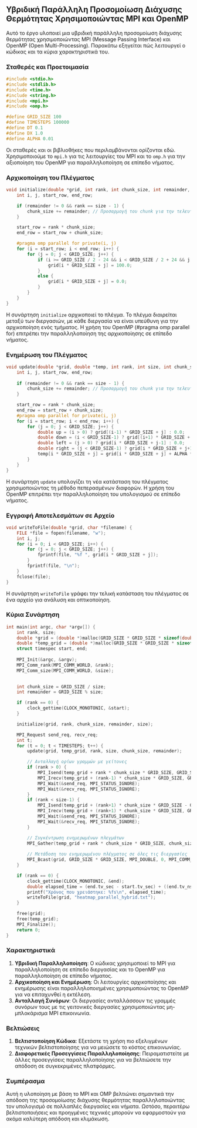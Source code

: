 ## Υβριδική Παράλληλη Προσομοίωση Διάχυσης Θερμότητας Χρησιμοποιώντας MPI και OpenMP

Αυτό το έργο υλοποιεί μια υβριδική παράλληλη προσομοίωση διάχυσης θερμότητας χρησιμοποιώντας MPI (Message Passing Interface) και OpenMP (Open Multi-Processing). Παρακάτω εξηγείται πώς λειτουργεί ο κώδικας και τα κύρια χαρακτηριστικά του.

### Σταθερές και Προετοιμασία

```c
#include <stdio.h>
#include <stdlib.h>
#include <time.h>
#include <string.h>
#include <mpi.h>
#include <omp.h>

#define GRID_SIZE 100
#define TIMESTEPS 100000
#define DT 0.1
#define DX 1.0
#define ALPHA 0.01
```

Οι σταθερές και οι βιβλιοθήκες που περιλαμβάνονται ορίζονται εδώ. Χρησιμοποιούμε το `mpi.h` για τις λειτουργίες του MPI και το `omp.h` για την αξιοποίηση του OpenMP για παραλληλοποίηση σε επίπεδο νήματος.

### Αρχικοποίηση του Πλέγματος

```c
void initialize(double *grid, int rank, int chunk_size, int remainder, int size) {
    int i, j, start_row, end_row;

    if (remainder != 0 && rank == size - 1) {
        chunk_size += remainder; // Προσαρμογή του chunk για την τελευταία διεργασία
    }

    start_row = rank * chunk_size;
    end_row = start_row + chunk_size;

    #pragma omp parallel for private(i, j)
    for (i = start_row; i < end_row; i++) {
        for (j = 0; j < GRID_SIZE; j++) {
            if (i >= GRID_SIZE / 2 - 24 && i < GRID_SIZE / 2 + 24 && j >= GRID_SIZE / 2 - 24 && j < GRID_SIZE / 2 + 24) {
                grid[i * GRID_SIZE + j] = 100.0;
            } 
            else {
                grid[i * GRID_SIZE + j] = 0.0;
            }
        }
    }
}
```

Η συνάρτηση `initialize` αρχικοποιεί το πλέγμα. Το πλέγμα διαιρείται μεταξύ των διεργασιών, με κάθε διεργασία να είναι υπεύθυνη για την αρχικοποίηση ενός τμήματος. Η χρήση του OpenMP (#pragma omp parallel for) επιτρέπει την παραλληλοποίηση της αρχικοποίησης σε επίπεδο νήματος.

### Ενημέρωση του Πλέγματος

```c
void update(double *grid, double *temp, int rank, int size, int chunk_size, int remainder) {
    int i, j, start_row, end_row;
    
    if (remainder != 0 && rank == size - 1) {
        chunk_size += remainder; // Προσαρμογή του chunk για την τελευταία διεργασία
    }

    start_row = rank * chunk_size;
    end_row = start_row + chunk_size;
    #pragma omp parallel for private(i, j)
    for (i = start_row; i < end_row; i++) {
        for (j = 0; j < GRID_SIZE; j++) {
            double up = (i > 0) ? grid[(i-1) * GRID_SIZE + j] : 0.0;
            double down = (i < GRID_SIZE-1) ? grid[(i+1) * GRID_SIZE + j] : 0.0;
            double left = (j > 0) ? grid[i * GRID_SIZE + j-1] : 0.0;
            double right = (j < GRID_SIZE-1) ? grid[i * GRID_SIZE + j+1] : 0.0;
            temp[i * GRID_SIZE + j] = grid[i * GRID_SIZE + j] + ALPHA * DT / (DX * DX) * (up + down + left + right - 4 * grid[i * GRID_SIZE + j]);
        }
    }
}
```

Η συνάρτηση `update` υπολογίζει τη νέα κατάσταση του πλέγματος χρησιμοποιώντας τη μέθοδο πεπερασμένων διαφορών. Η χρήση του OpenMP επιτρέπει την παραλληλοποίηση του υπολογισμού σε επίπεδο νήματος.

### Εγγραφή Αποτελεσμάτων σε Αρχείο

```c
void writeToFile(double *grid, char *filename) {
    FILE *file = fopen(filename, "w");
    int i, j;
    for (i = 0; i < GRID_SIZE; i++) {
        for (j = 0; j < GRID_SIZE; j++) {
            fprintf(file, "%f ", grid[i * GRID_SIZE + j]);
        }
        fprintf(file, "\n");
    }
    fclose(file);
}
```

Η συνάρτηση `writeToFile` γράφει την τελική κατάσταση του πλέγματος σε ένα αρχείο για ανάλυση και οπτικοποίηση.

### Κύρια Συνάρτηση

```c
int main(int argc, char *argv[]) {
    int rank, size;
    double *grid = (double *)malloc(GRID_SIZE * GRID_SIZE * sizeof(double));
    double *temp_grid = (double *)malloc(GRID_SIZE * GRID_SIZE * sizeof(double));
    struct timespec start, end;
    
    MPI_Init(&argc, &argv);
    MPI_Comm_rank(MPI_COMM_WORLD, &rank);
    MPI_Comm_size(MPI_COMM_WORLD, &size);
    

    int chunk_size = GRID_SIZE / size;
    int remainder = GRID_SIZE % size;

    if (rank == 0) {
        clock_gettime(CLOCK_MONOTONIC, &start);
    }

    initialize(grid, rank, chunk_size, remainder, size);

    MPI_Request send_req, recv_req;
    int t;
    for (t = 0; t < TIMESTEPS; t++) {
        update(grid, temp_grid, rank, size, chunk_size, remainder);

        // Ανταλλαγή ορίων γραμμών με γείτονες
        if (rank > 0) {
            MPI_Isend(temp_grid + rank * chunk_size * GRID_SIZE, GRID_SIZE, MPI_DOUBLE, rank-1, 0, MPI_COMM_WORLD, &send_req);
            MPI_Irecv(temp_grid + (rank-1) * chunk_size * GRID_SIZE, GRID_SIZE, MPI_DOUBLE, rank-1, 0, MPI_COMM_WORLD, &recv_req);
            MPI_Wait(&send_req, MPI_STATUS_IGNORE);
            MPI_Wait(&recv_req, MPI_STATUS_IGNORE);
        }
        if (rank < size-1) {
            MPI_Isend(temp_grid + (rank+1) * chunk_size * GRID_SIZE - GRID_SIZE, GRID_SIZE, MPI_DOUBLE, rank+1, 0, MPI_COMM_WORLD, &send_req);
            MPI_Irecv(temp_grid + (rank+1) * chunk_size * GRID_SIZE, GRID_SIZE, MPI_DOUBLE, rank+1, 0, MPI_COMM_WORLD, &recv_req);
            MPI_Wait(&send_req, MPI_STATUS_IGNORE);
            MPI_Wait(&recv_req, MPI_STATUS_IGNORE);
        }

        // Συγκέντρωση ενημερωμένων πλεγμάτων
        MPI_Gather(temp_grid + rank * chunk_size * GRID_SIZE, chunk_size * GRID_SIZE, MPI_DOUBLE, grid, chunk_size * GRID_SIZE, MPI_DOUBLE, 0, MPI_COMM_WORLD);
        
        // Μετάδοση του ενημερωμένου πλέγματος σε όλες τις διεργασίες
        MPI_Bcast(grid, GRID_SIZE * GRID_SIZE, MPI_DOUBLE, 0, MPI_COMM_WORLD);
    }

    if (rank == 0) {
        clock_gettime(CLOCK_MONOTONIC, &end);
        double elapsed_time = (end.tv_sec - start.tv_sec) + ((end.tv_nsec - start.tv_nsec) / 1000000000.0);
        printf("Χρόνος που χρειάστηκε: %fs\n", elapsed_time);
        writeToFile(grid, "heatmap_parallel_hybrid.txt");
    }

    free(grid);
    free(temp_grid);
    MPI_Finalize();
    return 0;
}
```

### Χαρακτηριστικά

1. **Υβριδική Παραλληλοποίηση**: Ο κώδικας χρησιμοποιεί το MPI για παραλληλοποίηση σε επίπεδο διεργασίας και το OpenMP για παραλληλοποίηση σε επίπεδο νήματος.
2. **Αρχικοποίηση και Ενημέρωση**: Οι λειτουργίες αρχικοποίησης και ενημέρωσης είναι παραλληλοποιημένες χρησιμοποιώντας το OpenMP για να επιταχυνθεί η εκτέλεση.
3. **Ανταλλαγή Συνόρων**: Οι διεργασίες ανταλλάσσουν τις γραμμές συνόρων τους με τις γειτονικές διεργασίες χρησιμοποιώντας μη-μπλοκάρισμα MPI επικοινωνία.

### Βελτιώσεις

1. **Βελτιστοποίηση Κώδικα**: Εξετάστε τη χρήση πιο εξελιγμένων τεχνικών βελτιστοποίησης για να μειώσετε το κόστος επικοινωνίας.
2. **Διαφορετικές Προσεγγίσεις Παραλληλοποίησης**: Πειραματιστείτε με άλλες προσεγγίσεις παραλληλοποίησης για να βελτιώσετε την απόδοση σε συγκεκριμένες πλατφόρμες.

###  Συμπέρασμα
Αυτή η υλοποίηση με βάση το MPI και OMP βελτιώνει σημαντικά την απόδοση της προσομοίωσης διάχυσης θερμότητας παραλληλοποιώντας τον υπολογισμό σε πολλαπλές διεργασίες και νήματα. Ωστόσο, περαιτέρω βελτιστοποιήσεις και προηγμένες τεχνικές μπορούν να εφαρμοστούν για ακόμα καλύτερη απόδοση και κλιμάκωση.

